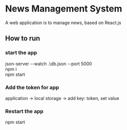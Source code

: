 # News Management System
A web application is to manage news, based on React.js  

## How to run
### start the app
json-server --watch .\db.json --port 5000  
npm i  
npm start  

### Add the token for app
application -> local storage -> add key: token, set value  

### Restart the app
npm start  
